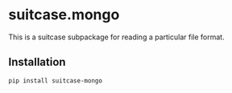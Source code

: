# suitcase.mongo

This is a suitcase subpackage for reading a particular file format.

## Installation

```
pip install suitcase-mongo
```
